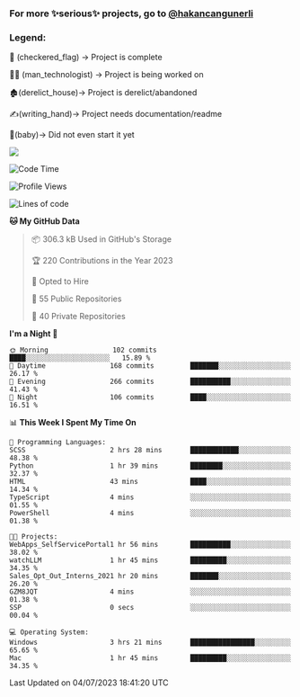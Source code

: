 ### For more ✨serious✨ projects, go to [@hakancangunerli](https://github.com/hakancangunerli)


### Legend:


🏁 (checkered_flag) -> Project is complete

👨‍💻 (man_technologist)   -> Project is being worked on

🏚️(derelict_house)-> Project is derelict/abandoned

✍️(writing_hand)-> Project needs documentation/readme

👶(baby)-> Did not even start it yet

![](https://github-readme-stats.vercel.app/api/top-langs/?username=hakancangunerli&layout=compact&hide=tex,html,shell,CSS,Ruby,Makefile,EmberScript,MATLAB,C&langs_count=6&exclude_repo=2015-csharp,gt_code,gsu_code,uga_code,uga_robotics)

<!--START_SECTION:waka-->
![Code Time](http://img.shields.io/badge/Code%20Time-443%20hrs%2029%20mins-blue)

![Profile Views](http://img.shields.io/badge/Profile%20Views-0-blue)

![Lines of code](https://img.shields.io/badge/From%20Hello%20World%20I%27ve%20Written-3.1%20million%20lines%20of%20code-blue)

**🐱 My GitHub Data** 

> 📦 306.3 kB Used in GitHub's Storage 
 > 
> 🏆 220 Contributions in the Year 2023
 > 
> 💼 Opted to Hire
 > 
> 📜 55 Public Repositories 
 > 
> 🔑 40 Private Repositories 
 > 
**I'm a Night 🦉** 

```text
🌞 Morning                102 commits         ████░░░░░░░░░░░░░░░░░░░░░   15.89 % 
🌆 Daytime                168 commits         ███████░░░░░░░░░░░░░░░░░░   26.17 % 
🌃 Evening                266 commits         ██████████░░░░░░░░░░░░░░░   41.43 % 
🌙 Night                  106 commits         ████░░░░░░░░░░░░░░░░░░░░░   16.51 % 
```


📊 **This Week I Spent My Time On** 

```text
💬 Programming Languages: 
SCSS                     2 hrs 28 mins       ████████████░░░░░░░░░░░░░   48.38 % 
Python                   1 hr 39 mins        ████████░░░░░░░░░░░░░░░░░   32.37 % 
HTML                     43 mins             ████░░░░░░░░░░░░░░░░░░░░░   14.34 % 
TypeScript               4 mins              ░░░░░░░░░░░░░░░░░░░░░░░░░   01.55 % 
PowerShell               4 mins              ░░░░░░░░░░░░░░░░░░░░░░░░░   01.38 % 

🐱‍💻 Projects: 
WebApps_SelfServicePortal1 hr 56 mins        ██████████░░░░░░░░░░░░░░░   38.02 % 
watchLLM                 1 hr 45 mins        █████████░░░░░░░░░░░░░░░░   34.35 % 
Sales_Opt_Out_Interns_2021 hr 20 mins        ███████░░░░░░░░░░░░░░░░░░   26.20 % 
GZM8JQT                  4 mins              ░░░░░░░░░░░░░░░░░░░░░░░░░   01.38 % 
SSP                      0 secs              ░░░░░░░░░░░░░░░░░░░░░░░░░   00.04 % 

💻 Operating System: 
Windows                  3 hrs 21 mins       ████████████████░░░░░░░░░   65.65 % 
Mac                      1 hr 45 mins        █████████░░░░░░░░░░░░░░░░   34.35 % 
```


 Last Updated on 04/07/2023 18:41:20 UTC
<!--END_SECTION:waka-->


